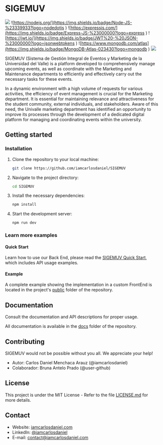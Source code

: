 # SIGEMUV

![](https://img.shields.io/badge/JavaScript-%20JS-%23F7DF1E?logo=javascript
)
![https://nodejs.org/](https://img.shields.io/badge/Node-JS-%23339933?logo=nodedotjs
)
![https://expressjs.com/](https://img.shields.io/badge/Express-JS-%23000000?logo=express
)
![https://jwt.io/](https://img.shields.io/badge/JWT%20-%20JSON-%23000000?logo=jsonwebtokens
)
![https://www.mongodb.com/atlas](https://img.shields.io/badge/MongoDB-Atlas-023430?logo=mongodb
)
![](https://img.shields.io/badge/Release%20-%20v1.0.2-%23007EC6
)

SIGEMUV (Sistema de Gestión Integral de Eventos y Marketing de la Universidad del Valle) is a platform developed to comprehensively manage upcoming events, as well as coordinate with the Marketing and Maintenance departments to efficiently and effectively carry out the necessary tasks for these events.

In a dynamic environment with a high volume of requests for various activities, the efficiency of event management is crucial for the Marketing department. It is essential for maintaining relevance and attractiveness for the student community, external individuals, and stakeholders. Aware of this need, the Univalle marketing department has identified an opportunity to improve its processes through the development of a dedicated digital platform for managing and coordinating events within the university.

## Getting started
### Installation

1. Clone the repository to your local machine:

   ```sh
   git clone https://github.com/iamcarlosdaniel/SIGEMUV
   ```

2. Navigate to the project directory:

   ```sh
   cd SIGEMUV
   ```

3. Install the necessary dependencies:

   ```sh
   npm install
   ```

4. Start the development server:

   ```sh
   npm run dev
   ```

### Learn more examples
#### Quick Start

Learn how to use our Back End, please read the [SIGEMUV Quick Start](), which includes API usage examples.

#### Example

A complete example showing the implementation in a custom FrontEnd is located in the project's [public]() folder of the repository.

## Documentation

Consult the documentation and API descriptions for proper usage.

All documentation is available in the [docs]() folder of the repository.


## Contributing

SIGEMUV would not be possible without you all. We appreciate your help!

- Autor: Carlos Daniel Menchaca Arauz (@iamcarlosdaniel)
- Colaborador: Bruna Antelo Prado (@user-github)

## License

This project is under the MIT License - Refer to the file [LICENSE.md](LICENSE.md) for more details.

## Contact

- Website: [iamcarlosdaniel.com](www.iamcarlosdaniel.com)
- LinkedIn: [@iamcarlosdaniel](www.linkedin.com/in/iamcarlosdaniel)
- E-mail: contact@iamcarlosdaniel.com
